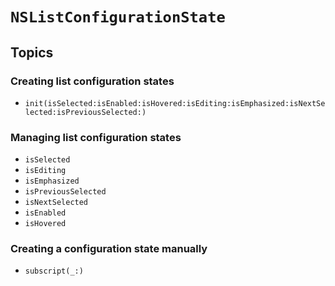 # ``NSListConfigurationState``

## Topics

### Creating list configuration states

- ``init(isSelected:isEnabled:isHovered:isEditing:isEmphasized:isNextSelected:isPreviousSelected:)``

### Managing list configuration states

- ``isSelected``
- ``isEditing``
- ``isEmphasized``
- ``isPreviousSelected``
- ``isNextSelected``
- ``isEnabled``
- ``isHovered``

### Creating a configuration state manually

- ``subscript(_:)``
